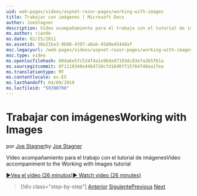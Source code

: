 ```yaml
---
uid: web-pages/videos/aspnet-razor-pages/working-with-images
title: Trabajar con imágenes | Microsoft Docs
author: JoeStagner
description: Vídeo acompañamiento para el trabajo con el tutorial de imágenes
ms.author: riande
ms.date: 02/25/2011
ms.assetid: 38e21ba3-9b08-4397-a8ab-45d0e45448af
msc.legacyurl: /web-pages/videos/aspnet-razor-pages/working-with-images
msc.type: video
ms.openlocfilehash: 09da6e57c524f4a1e9b9a97193dc83e7a2b5f61a
ms.sourcegitcommit: 0f1119340e4464720cfd16d0ff15764746ea1fea
ms.translationtype: MT
ms.contentlocale: es-ES
ms.lasthandoff: 04/09/2019
ms.locfileid: "59390798"
---
```

# <a name="working-with-images"></a><span data-ttu-id="1b5e7-103">Trabajar con imágenes</span><span class="sxs-lookup"><span data-stu-id="1b5e7-103">Working with Images</span></span>

<span data-ttu-id="1b5e7-104">por [Joe Stagner](https://github.com/JoeStagner)</span><span class="sxs-lookup"><span data-stu-id="1b5e7-104">by [Joe Stagner](https://github.com/JoeStagner)</span></span>

<span data-ttu-id="1b5e7-105">Vídeo acompañamiento para el trabajo con el tutorial de imágenes</span><span class="sxs-lookup"><span data-stu-id="1b5e7-105">Video accompaniment to the Working with Images tutorial</span></span>

[<span data-ttu-id="1b5e7-106">&#9654;Vea el vídeo (26 minutos)</span><span class="sxs-lookup"><span data-stu-id="1b5e7-106">&#9654; Watch video (26 minutes)</span></span>](https://channel9.msdn.com/Blogs/ASP-NET-Site-Videos/working-with-images)

> [!div class="step-by-step"]
> <span data-ttu-id="1b5e7-107">[Anterior](working-with-files.md)
> [Siguiente](working-with-video.md)</span><span class="sxs-lookup"><span data-stu-id="1b5e7-107">[Previous](working-with-files.md)
[Next](working-with-video.md)</span></span>
